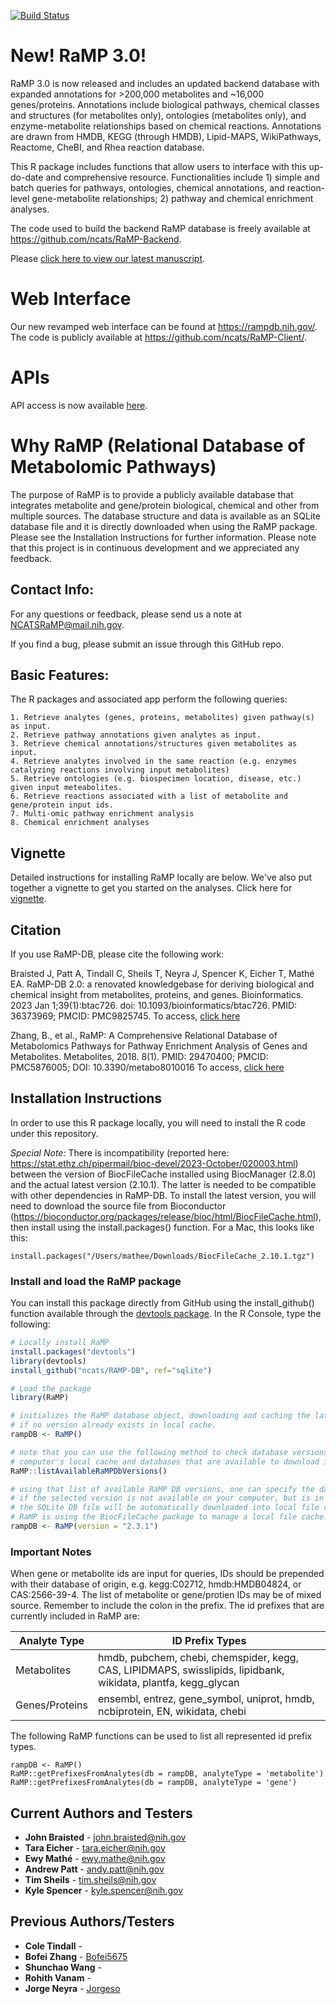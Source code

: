 [![Build Status](https://api.travis-ci.com/ncats/RaMP-DB.svg?branch=main)](https://travis-ci.com/github/ncats/RaMP-DB)

# New!  RaMP 3.0!

RaMP 3.0 is now released and includes an updated backend database with 
expanded annotations for >200,000 metabolites and ~16,000 genes/proteins.  Annotations include biological pathways, chemical classes and structures (for metabolites only), ontologies (metabolites only), and enzyme-metabolite relationships based on chemical reactions. Annotations are drawn from HMDB, KEGG (through HMDB), Lipid-MAPS, WikiPathways, Reactome, CheBI, and Rhea reaction database. 

This R package includes functions that allow users to interface with this up-do-date and comprehensive resource.  Functionalities include 1) simple and batch queries for pathways, ontologies, chemical annotations, and reaction-level gene-metabolite relationships; 2) pathway and chemical enrichment analyses.

The code used to build the backend RaMP database is freely available at https://github.com/ncats/RaMP-Backend.

Please [click here to view our latest manuscript](https://pubmed.ncbi.nlm.nih.gov/36373969/).

# Web Interface
Our new revamped web interface can be found at https://rampdb.nih.gov/.  The code is publicly available at https://github.com/ncats/RaMP-Client/.

# APIs
API access is now available [here](https://rampdb.nih.gov/api).

# Why RaMP (Relational Database of Metabolomic Pathways)

The purpose of RaMP is to provide a publicly available database that integrates metabolite and gene/protein biological, 
chemical and other from multiple sources. The database structure and data is available as an SQLite database file and it is directly downloaded when using the RaMP package.
Please see the Installation Instructions for further information.
Please note that this project is in continuous development and we appreciated any feedback. 

## Contact Info:
For any questions or feedback, please send us a note at [NCATSRaMP@mail.nih.gov](NCATSRaMP@mail.nih.gov). 

If you find a bug, please submit an issue through this GitHub repo. 

## Basic Features:
The R packages and associated app perform  the following queries:

	1. Retrieve analytes (genes, proteins, metabolites) given pathway(s) as input.
	2. Retrieve pathway annotations given analytes as input.
	3. Retrieve chemical annotations/structures given metabolites as input.
	4. Retrieve analytes involved in the same reaction (e.g. enzymes catalyzing reactions involving input metabolites)
	5. Retrieve ontologies (e.g. biospecimen location, disease, etc.) given input meteabolites.
	6. Retrieve reactions associated with a list of metabolite and gene/protein input ids.     
	7. Multi-omic pathway enrichment analysis
	8. Chemical enrichment analyses

## Vignette
Detailed instructions for installing RaMP locally are below.  We've also put together a vignette to get you started on the analyses.  Click here for [vignette](https://ncats.github.io/RaMP-DB/RaMP_v3.0_SQLite_Vignette.html).


## Citation
If you use RaMP-DB, please cite the following work:

Braisted J, Patt A, Tindall C, Sheils T, Neyra J, Spencer K, Eicher T, Mathé EA. RaMP-DB 2.0: a renovated knowledgebase for deriving biological and chemical insight from metabolites, proteins, and genes. Bioinformatics. 2023 Jan 1;39(1):btac726. doi: 10.1093/bioinformatics/btac726. PMID: 36373969; PMCID: PMC9825745.
To access, [click here](https://pubmed.ncbi.nlm.nih.gov/36373969/)

Zhang, B., et al., RaMP: A Comprehensive Relational Database of Metabolomics Pathways for Pathway Enrichment Analysis of Genes and Metabolites. Metabolites, 2018. 8(1). PMID: 29470400; PMCID: PMC5876005; DOI: 10.3390/metabo8010016
To access, [click here](https://www.mdpi.com/2218-1989/8/1/16)

## Installation Instructions
In order to use this R package locally, you will need to install the R code under this repository.

*Special Note:*
There is incompatibility (reported here: https://stat.ethz.ch/pipermail/bioc-devel/2023-October/020003.html) between the version of BiocFileCache installed using BiocManager (2.8.0) and the actual latest version (2.10.1).  The latter is needed to be compatible with other dependencies in RaMP-DB.  To install the latest version, you will need to download the source file from Bioconductor (https://bioconductor.org/packages/release/bioc/html/BiocFileCache.html), then install using the install.packages() function.  For a Mac, this looks like this: 

```
install.packages("/Users/mathee/Downloads/BiocFileCache_2.10.1.tgz")
```

### Install and load the RaMP package 
You can install this package directly from GitHub using the install_github() function available through the [devtools package](https://cran.r-project.org/web/packages/devtools/index.html). In the R Console, type the following:
```R
# Locally install RaMP
install.packages("devtools")
library(devtools)
install_github("ncats/RAMP-DB", ref="sqlite")

# Load the package
library(RaMP)

# initializes the RaMP database object, downloading and caching the latest SQLite database
# if no version already exists in local cache.
rampDB <- RaMP()

# note that you can use the following method to check database versions hosted in your
# computer's local cache and databases that are available to download in our remote repository.
RaMP::listAvailableRaMPDbVersions()

# using that list of available RaMP DB versions, one can specify the database version to use
# if the selected version is not available on your computer, but is in our remote repository at GitHub,
# the SQLite DB file will be automatically downloaded into local file cache.
# RaMP is using the BiocFileCache package to manage a local file cache.
rampDB <- RaMP(version = "2.3.1")

```

### Important Notes

When gene or metabolite ids are input for queries, IDs should be prepended with their database of origin, e.g. kegg:C02712, hmdb:HMDB04824, or CAS:2566-39-4. The list of metabolite or gene/protien IDs may be of mixed source. Remember to include the colon in the prefix. The id prefixes that are currently included in RaMP are: 

| Analyte Type | ID Prefix Types |
|--------------|-----------------|
| Metabolites | hmdb, pubchem, chebi, chemspider, kegg, CAS, LIPIDMAPS, swisslipids, lipidbank, wikidata, plantfa, kegg_glycan |
| Genes/Proteins | ensembl, entrez, gene_symbol, uniprot, hmdb, ncbiprotein, EN, wikidata, chebi

The following RaMP functions can be used to list all represented id prefix types.
```
rampDB <- RaMP()
RaMP::getPrefixesFromAnalytes(db = rampDB, analyteType = 'metabolite')
RaMP::getPrefixesFromAnalytes(db = rampDB, analyteType = 'gene')
```

## Current Authors and Testers
* **John Braisted** - john.braisted@nih.gov
* **Tara Eicher** - tara.eicher@nih.gov
* **Ewy Mathé** - ewy.mathe@nih.gov
* **Andrew Patt** - andy.patt@nih.gov
* **Tim Sheils** - tim.sheils@nih.gov
* **Kyle Spencer** - kyle.spencer@nih.gov


## Previous Authors/Testers
* **Cole Tindall** - 
* **Bofei Zhang** - [Bofei5675](https://github.com/Bofei5675)
* **Shunchao Wang** - 
* **Rohith Vanam** - 
* **Jorge Neyra** - [Jorgeso](https://github.com/jorgeso)

